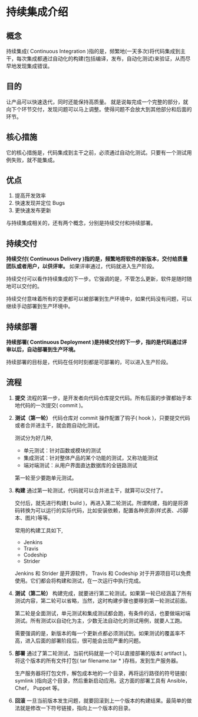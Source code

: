 # 持续集成介绍

## 概念

持续集成( Continuous Integration )指的是，频繁地(一天多次)将代码集成到主干，每次集成都通过自动化的构建(包括编译，发布，自动化测试)来验证，从而尽早地发现集成错误。

## 目的

让产品可以快速迭代，同时还能保持高质量。
就是说每完成一个完整的部分，就向下个环节交付，发现问题可以马上调整。使得问题不会放大到其他部分和后面的环节。

## 核心措施

它的核心措施是，代码集成到主干之前，必须通过自动化测试。只要有一个测试用例失败，就不能集成。

## 优点

1. 提高开发效率
1.  快速发现并定位 Bugs
1. 更快速发布更新

与持续集成相关的，还有两个概念，分别是持续交付和持续部署。

## 持续交付

**持续交付( Continuous Delivery )指的是，频繁地将软件的新版本，交付给质量团队或者用户，以供评审。** 如果评审通过，代码就进入生产阶段。

持续交付可以看作持续集成的下一步。它强调的是，不管怎么更新，软件是随时随地可以交付的。

持续交付意味着所有的变更都可以被部署到生产环境中，如果代码没有问题，可以继续手动部署到生产环境中。

## 持续部署

**持续部署( Continuous Deployment )是持续交付的下一步，指的是代码通过评审以后，自动部署到生产环境。**

持续部署的目标是，代码在任何时刻都是可部署的，可以进入生产阶段。

## 流程

1. **提交**
   流程的第一步，是开发者向代码仓库提交代码。所有后面的步骤都始于本地代码的一次提交( commit )。
1. **测试（第一轮）**
    代码仓库对 commit 操作配置了钩子( hook )，只要提交代码或者合并进主干，就会跑自动化测试。

    测试分为好几种,
    
    - 单元测试：针对函数或模块的测试
    - 集成测试：针对整体产品的某个功能的测试，又称功能测试
    - 端对端测试：从用户界面直达数据库的全链路测试  
    
    第一轮至少要跑单元测试。
1. **构建**
    通过第一轮测试，代码就可以合并进主干，就算可以交付了。

    交付后，就先进行构建( build )，再进入第二轮测试。所谓构建，指的是将源码转换为可以运行的实际代码，比如安装依赖，配置各种资源(样式表、JS脚本、图片)等等。

    常用的构建工具如下,

    - Jenkins
    - Travis
    - Codeship
    - Strider
    
    Jenkins 和 Strider 是开源软件， Travis 和 Codeship 对于开源项目可以免费使用。它们都会将构建和测试，在一次运行中执行完成。
1. **测试（第二轮）**
    构建完成，就要进行第二轮测试。如果第一轮已经涵盖了所有测试内容，第二轮可以省略，当然，这时构建步骤也要移到第一轮测试前面。

    第二轮是全面测试，单元测试和集成测试都会跑，有条件的话，也要做端对端测试。所有测试以自动化为主，少数无法自动化的测试用例，就要人工跑。

    需要强调的是，新版本的每一个更新点都必须测试到。如果测试的覆盖率不高，进入后面的部署阶段后，很可能会出现严重的问题。
1. **部署**
    通过了第二轮测试，当前代码就是一个可以直接部署的版本( artifact )。将这个版本的所有文件打包( tar filename.tar * )存档，发到生产服务器。

    生产服务器将打包文件，解包成本地的一个目录，再将运行路径的符号链接( symlink )指向这个目录，然后重新启动应用。这方面的部署工具有 Ansible， Chef， Puppet 等。
1. **回滚**
    一旦当前版本发生问题，就要回滚到上一个版本的构建结果。最简单的做法就是修改一下符号链接，指向上一个版本的目录。
   


